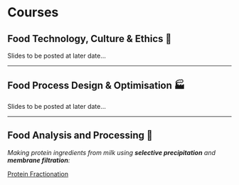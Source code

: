 # Courses
## Food Technology, Culture & Ethics :green_salad:
Slides to be posted at later date...

---

## Food Process Design & Optimisation :factory:
Slides to be posted at later date...

---

## Food Analysis and Processing :microscope:
*Making protein ingredients from milk using **selective precipitation** and **membrane filtration**:*

[Protein Fractionation](http://edibotopic.github.io/lecture-slides/FS3020_pro_frac.html)
